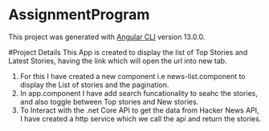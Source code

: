 # AssignmentProgram

This project was generated with [Angular CLI](https://github.com/angular/angular-cli) version 13.0.0.

#Project Details
This App is created to display the list of Top Stories and Latest Stories, having the link which will open the url into new tab.

1. For this I have created a new component i.e news-list.component to display the List of stories and the pagination.
2. In app.component I have add search funcationality to seahc the stories, and also toggle between Top stories and New stories.
3. To Interact with the .net Core API to get the data from Hacker News API, I have created a http service which we call the api and return the stories.



 

